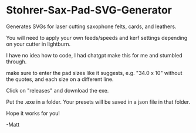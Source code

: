 # Stohrer-Sax-Pad-SVG-Generator
Generates SVGs for laser cutting saxophone felts, cards, and leathers.  

You will need to apply your own feeds/speeds and kerf settings depending on your cutter in lightburn. 

I have no idea how to code, I had chatgpt make this for me and stumbled through.  

make sure to enter the pad sizes like it suggests, e.g. "34.0 x 10" without the quotes, and each size on a different line.

Click on "releases" and download the exe.  

Put the .exe in a folder.  Your presets will be saved in a json file in that folder.  

Hope it works for you!

-Matt
